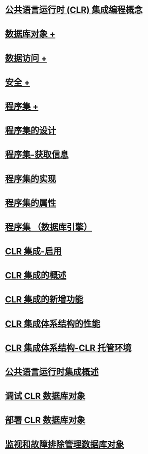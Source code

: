 # [公共语言运行时 (CLR) 集成编程概念](common-language-runtime-clr-integration-programming-concepts.md)

# [数据库对象 +](../../relational-databases/clr-integration/database-objects/building-database-objects-with-common-language-runtime-clr-integration.md)
# [数据访问 +](../../relational-databases/clr-integration/data-access/data-access-from-clr-database-objects.md)
# [安全 +](../../relational-databases/clr-integration/security/clr-integration-code-access-security.md)
# [程序集 +](../../relational-databases/clr-integration/assemblies/managing-clr-integration-assemblies.md)

# [程序集的设计](assemblies-designing.md)
# [程序集-获取信息](assemblies-getting-information.md)
# [程序集的实现](assemblies-implementing.md)
# [程序集的属性](assemblies-properties.md)
# [程序集 （数据库引擎）](assemblies-database-engine.md)
# [CLR 集成-启用](clr-integration-enabling.md)
# [CLR 集成的概述](clr-integration-overview.md)
# [CLR 集成的新增功能](clr-integration-what-s-new.md)
# [CLR 集成体系结构的性能](clr-integration-architecture-performance.md)
# [CLR 集成体系结构-CLR 托管环境](clr-integration-architecture-clr-hosted-environment.md)
# [公共语言运行时集成概述](common-language-runtime-integration-overview.md)
# [调试 CLR 数据库对象](debugging-clr-database-objects.md)
# [部署 CLR 数据库对象](deploying-clr-database-objects.md)
# [监视和故障排除管理数据库对象](monitoring-and-troubleshooting-managed-database-objects.md)
